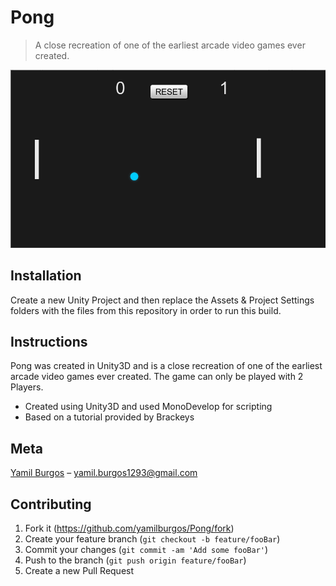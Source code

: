 # Pong
> A close recreation of one of the earliest arcade video games ever created.

![](demo.png)

## Installation
Create a new Unity Project and then replace the Assets & Project Settings folders with the files from this repository in order to run this build.
## Instructions
Pong was created in Unity3D and is a close recreation of one of the earliest arcade video games ever created. The game can only be played with 2 Players.

* Created using Unity3D and used MonoDevelop for scripting
* Based on a tutorial provided by Brackeys

## Meta
[Yamil Burgos](https://github.com/yamilburgos/) – yamil.burgos1293@gmail.com

## Contributing
1. Fork it (<https://github.com/yamilburgos/Pong/fork>)
2. Create your feature branch (`git checkout -b feature/fooBar`)
3. Commit your changes (`git commit -am 'Add some fooBar'`)
4. Push to the branch (`git push origin feature/fooBar`)
5. Create a new Pull Request
